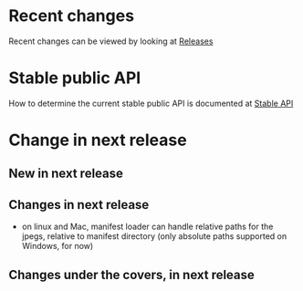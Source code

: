 # Recent changes

Recent changes can be viewed by looking at [Releases](https://github.com/hughperkins/DeepCL/releases)

# Stable public API

How to determine the current stable public API is documented at [Stable API](PublicApis.md)

# Change in next release

## New in next release


## Changes in next release

* on linux and Mac, manifest loader can handle relative paths for the jpegs, relative to manifest directory (only absolute paths supported on Windows, for now)

## Changes under the covers, in next release

